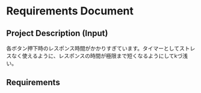 # Requirements Document

## Project Description (Input)
各ボタン押下時のレスポンス時間がかかりすぎています。タイマーとしてストレスなく使えるように、レスポンスの時間が極限まで短くなるようにしてkづ浅い。

## Requirements
<!-- Will be generated in /kiro:spec-requirements phase -->
